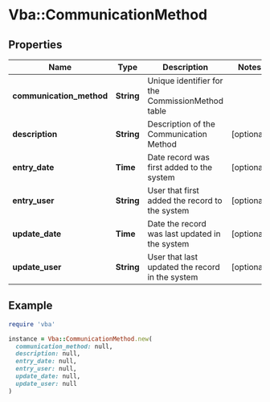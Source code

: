 # Vba::CommunicationMethod

## Properties

| Name | Type | Description | Notes |
| ---- | ---- | ----------- | ----- |
| **communication_method** | **String** | Unique identifier for the CommissionMethod table |  |
| **description** | **String** | Description of the Communication Method | [optional] |
| **entry_date** | **Time** | Date record was first added to the system | [optional] |
| **entry_user** | **String** | User that first added the record to the system | [optional] |
| **update_date** | **Time** | Date the record was last updated in the system | [optional] |
| **update_user** | **String** | User that last updated the record in the system | [optional] |

## Example

```ruby
require 'vba'

instance = Vba::CommunicationMethod.new(
  communication_method: null,
  description: null,
  entry_date: null,
  entry_user: null,
  update_date: null,
  update_user: null
)
```

